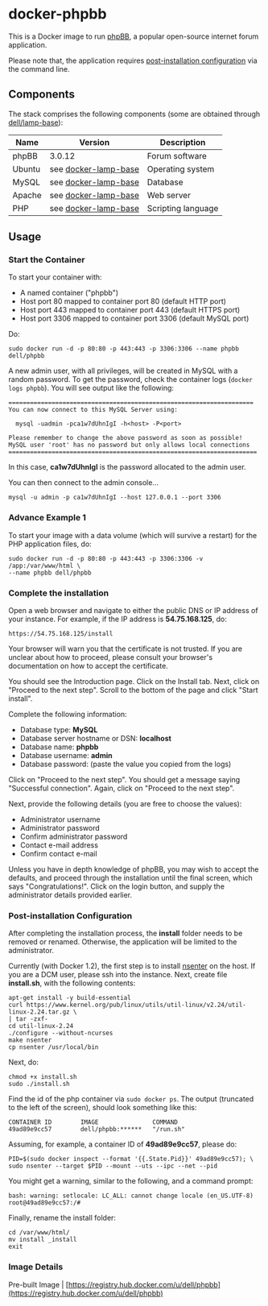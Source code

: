 # docker-phpbb
This is a Docker image to run [phpBB](https://www.phpbb.com/), a popular open-source internet forum application.

Please note that, the application requires [post-installation configuration](#post-installation-configuration) via the command line.

## Components
The stack comprises the following components (some are obtained through [dell/lamp-base](https://github.com/dell-cloud-marketplace/docker-lamp-base)):

Name       | Version                 | Description
-----------|-------------------------|------------------------------
phpBB      | 3.0.12                  | Forum software
Ubuntu     | see [docker-lamp-base](https://github.com/dell-cloud-marketplace/docker-lamp-base)                  | Operating system
MySQL      | see [docker-lamp-base](https://github.com/dell-cloud-marketplace/docker-lamp-base) | Database
Apache     | see [docker-lamp-base](https://github.com/dell-cloud-marketplace/docker-lamp-base) | Web server
PHP        | see [docker-lamp-base](https://github.com/dell-cloud-marketplace/docker-lamp-base) | Scripting language


## Usage

### Start the Container
To start your container with:

* A named container ("phpbb")
* Host port 80 mapped to container port 80 (default HTTP port)
* Host port 443 mapped to container port 443 (default HTTPS port)
* Host port 3306 mapped to container port 3306 (default MySQL port)

Do:

    sudo docker run -d -p 80:80 -p 443:443 -p 3306:3306 --name phpbb dell/phpbb

A new admin user, with all privileges, will be created in MySQL with a random password. To get the password, check the container logs (```docker logs phpbb```). You will see output like the following:

    ====================================================================
    You can now connect to this MySQL Server using:

      mysql -uadmin -pca1w7dUhnIgI -h<host> -P<port>

    Please remember to change the above password as soon as possible!
    MySQL user 'root' has no password but only allows local connections
    =====================================================================

In this case, **ca1w7dUhnIgI** is the password allocated to the admin user.

You can then connect to the admin console...

    mysql -u admin -p ca1w7dUhnIgI --host 127.0.0.1 --port 3306


### Advance Example 1
To start your image with a data volume (which will survive a restart) for the PHP application files, do:

    sudo docker run -d -p 80:80 -p 443:443 -p 3306:3306 -v /app:/var/www/html \
    --name phpbb dell/phpbb
    
### Complete the installation

Open a web browser and navigate to either the public DNS or IP address of your instance. For example, if the IP address is **54.75.168.125**, do:

    https://54.75.168.125/install

Your browser will warn you that the certificate is not trusted. If you are unclear about how to proceed, please consult your browser's documentation on how to accept the certificate.

You should see the Introduction page. Click on the Install tab. Next, click on "Proceed to the next step". Scroll to the bottom of the page and click "Start install".

Complete the following information:

* Database type: **MySQL**
* Database server hostname or DSN: **localhost**
* Database name: **phpbb**
* Database username: **admin**
* Database password: (paste the value you copied from the logs)

Click on "Proceed to the next step". You should get a message saying "Successful connection". Again, click on "Proceed to the next step".

Next, provide the following details (you are free to choose the values):

* Administrator username
* Administrator password
* Confirm administrator password
* Contact e-mail address
* Confirm contact e-mail

Unless you have in depth knowledge of phpBB, you may wish to accept the defaults, and proceed through the installation until the final screen, which says "Congratulations!". Click on the login button, and supply the administrator details provided earlier.

<a name="post-installation-configuration"></a>
### Post-installation Configuration
After completing the installation process, the **install** folder needs to be removed or renamed. Otherwise, the application will be limited to the administrator.

Currently (with Docker 1.2), the first step is to install [nsenter](https://github.com/jpetazzo/nsenter) on the host. If you are a DCM user, please ssh into the instance. Next, create file **install.sh**, with the following contents:


```no-highlight
apt-get install -y build-essential
curl https://www.kernel.org/pub/linux/utils/util-linux/v2.24/util-linux-2.24.tar.gz \
| tar -zxf-
cd util-linux-2.24
./configure --without-ncurses
make nsenter
cp nsenter /usr/local/bin
```

Next, do:

```no-highlight
chmod +x install.sh
sudo ./install.sh
```

Find the id of the php container via ```sudo docker ps```. The output (truncated to the left of the screen), should look something like this:

```no-highlight
CONTAINER ID        IMAGE               COMMAND 
49ad89e9cc57        dell/phpbb:******   "/run.sh"      
```

Assuming, for example, a container ID of **49ad89e9cc57**, please do:

```no-highlight
PID=$(sudo docker inspect --format '{{.State.Pid}}' 49ad89e9cc57); \
sudo nsenter --target $PID --mount --uts --ipc --net --pid
```

You might get a warning, similar to the following, and a command prompt:

```no-highlight
bash: warning: setlocale: LC_ALL: cannot change locale (en_US.UTF-8)
root@49ad89e9cc57:/# 
```

Finally, rename the install folder:

```no-highlight
cd /var/www/html/
mv install _install
exit
```

### Image Details

Pre-built Image   | [https://registry.hub.docker.com/u/dell/phpbb](https://registry.hub.docker.com/u/dell/phpbb) 
